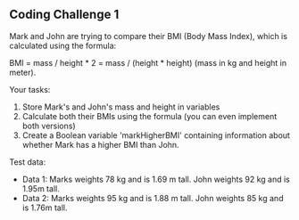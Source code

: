 ## Coding Challenge 1

Mark and John are trying to compare their BMI (Body Mass Index), which is
calculated using the formula:

BMI = mass / height \* 2 = mass / (height \* height) (mass in kg
and height in meter).

Your tasks:

1. Store Mark's and John's mass and height in variables
2. Calculate both their BMIs using the formula (you can even implement both versions)
3. Create a Boolean variable 'markHigherBMI' containing information about
   whether Mark has a higher BMI than John.

Test data:

- Data 1: Marks weights 78 kg and is 1.69 m tall. John weights 92 kg and is 1.95m tall.
- Data 2: Marks weights 95 kg and is 1.88 m tall. John weights 85 kg and is 1.76m tall.
